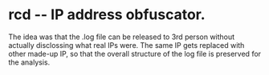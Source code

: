 rcd -- IP address obfuscator.
===

The idea was that the .log file can be released to 3rd person without
actually disclossing what real IPs were. The same IP gets replaced with
other made-up IP, so that the overall structure of the log file is preserved
for the analysis.


